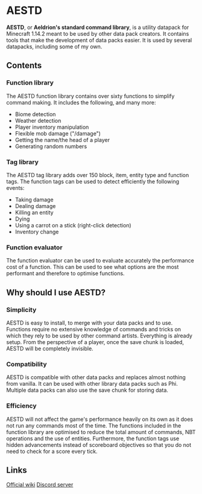 # AESTD

**AESTD**, or **Aeldrion's standard command library**, is a utility datapack for Minecraft 1.14.2 meant to be used by other data pack creators.
It contains tools that make the development of data packs easier.
It is used by several datapacks, including some of my own.

## Contents

### Function library
The AESTD function library contains over sixty functions to simplify command making.
It includes the following, and many more:
- Biome detection
- Weather detection
- Player inventory manipulation
- Flexible mob damage ("/damage")
- Getting the name/the head of a player
- Generating random numbers

### Tag library
The AESTD tag library adds over 150 block, item, entity type and function tags.
The function tags can be used to detect efficiently the following events:
- Taking damage
- Dealing damage
- Killing an entity
- Dying
- Using a carrot on a stick (right-click detection)
- Inventory change

### Function evaluator
The function evaluator can be used to evaluate accurately the performance cost of a function.
This can be used to see what options are the most performant and therefore to optimise functions.

## Why should I use AESTD?

### Simplicity
AESTD is easy to install, to merge with your data packs and to use.
Functions require no extensive knowledge of commands and tricks on which they rely to be used by other command artists.
Everything is already setup.
From the perspective of a player, once the save chunk is loaded, AESTD will be completely invisible.

### Compatibility
AESTD is compatible with other data packs and replaces almost nothing from vanilla.
It can be used with other library data packs such as Phi.
Multiple data packs can also use the save chunk for storing data.

### Efficiency
AESTD will not affect the game's performance heavily on its own as it does not run any commands most of the time.
The functions included in the function library are optimised to reduce the total amount of commands, NBT operations and the use of entities.
Furthermore, the function tags use hidden advancements instead of scoreboard objectives so that you do not need to check for a score every tick.

## Links

[Official wiki](minecraft.gamepedia.com/User:Aeldrion/Projects/AESTD)
[Discord server](https://discord.gg/KJet4xF)
